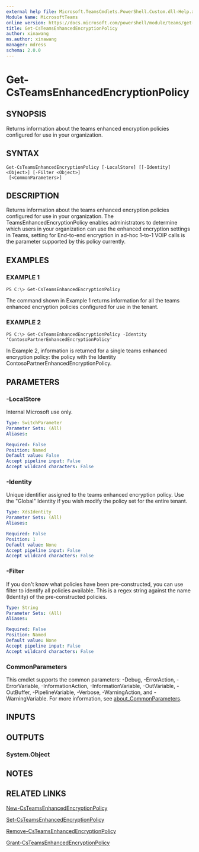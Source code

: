 ```yaml
---
external help file: Microsoft.TeamsCmdlets.PowerShell.Custom.dll-Help.xml
Module Name: MicrosoftTeams
online version: https://docs.microsoft.com/powershell/module/teams/get-csteamsenhancedencryptionpolicy
title: Get-CsTeamsEnhancedEncryptionPolicy
author: xinawang
ms.author: xinawang
manager: mdress
schema: 2.0.0
---
```


# Get-CsTeamsEnhancedEncryptionPolicy

## SYNOPSIS
Returns information about the teams enhanced encryption policies configured for use in your organization.
## SYNTAX

```
Get-CsTeamsEnhancedEncryptionPolicy [-LocalStore] [[-Identity] <Object>] [-Filter <Object>]
 [<CommonParameters>]
```

## DESCRIPTION
Returns information about the teams enhanced encryption policies configured for use in your organization.
The TeamsEnhancedEncryptionPolicy enables administrators to determine which users in your organization can use the enhanced encryption settings in Teams, setting for End-to-end encryption in ad-hoc 1-to-1 VOIP calls is the parameter supported by this policy currently.

## EXAMPLES

### EXAMPLE 1
```
PS C:\> Get-CsTeamsEnhancedEncryptionPolicy
```

The command shown in Example 1 returns information for all the teams enhanced encryption policies configured for use in the tenant.

### EXAMPLE 2
```
PS C:\> Get-CsTeamsEnhancedEncryptionPolicy -Identity 'ContosoPartnerEnhancedEncryptionPolicy'
```

In Example 2, information is returned for a single teams enhanced encryption policy: the policy with the Identity ContosoPartnerEnhancedEncryptionPolicy.

## PARAMETERS

### -LocalStore
Internal Microsoft use only.

```yaml
Type: SwitchParameter
Parameter Sets: (All)
Aliases:

Required: False
Position: Named
Default value: False
Accept pipeline input: False
Accept wildcard characters: False
```

### -Identity
Unique identifier assigned to the teams enhanced encryption policy.
Use the "Global" Identity if you wish modify the policy set for the entire tenant.

```yaml
Type: XdsIdentity
Parameter Sets: (All)
Aliases:

Required: False
Position: 1
Default value: None
Accept pipeline input: False
Accept wildcard characters: False
```

### -Filter
If you don't know what policies have been pre-constructed, you can use filter to identify all policies available. This is a regex string against the name (Identity) of the pre-constructed policies.

```yaml
Type: String
Parameter Sets: (All)
Aliases:

Required: False
Position: Named
Default value: None
Accept pipeline input: False
Accept wildcard characters: False
```

### CommonParameters
This cmdlet supports the common parameters: -Debug, -ErrorAction, -ErrorVariable, -InformationAction, -InformationVariable, -OutVariable, -OutBuffer, -PipelineVariable, -Verbose, -WarningAction, and -WarningVariable. For more information, see [about_CommonParameters](http://go.microsoft.com/fwlink/?LinkID=113216).

## INPUTS

## OUTPUTS

### System.Object
## NOTES

## RELATED LINKS

[New-CsTeamsEnhancedEncryptionPolicy](New-CsTeamsEnhancedEncryptionPolicy.md)

[Set-CsTeamsEnhancedEncryptionPolicy](Set-CsTeamsEnhancedEncryptionPolicy.md)

[Remove-CsTeamsEnhancedEncryptionPolicy](Remove-CsTeamsEnhancedEncryptionPolicy.md)

[Grant-CsTeamsEnhancedEncryptionPolicy](Grant-CsTeamsEnhancedEncryptionPolicy.md)

